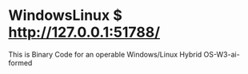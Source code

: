 # WindowsLinux $ http://127.0.0.1:51788/
This is Binary Code for an operable Windows/Linux Hybrid OS-W3-ai-formed
